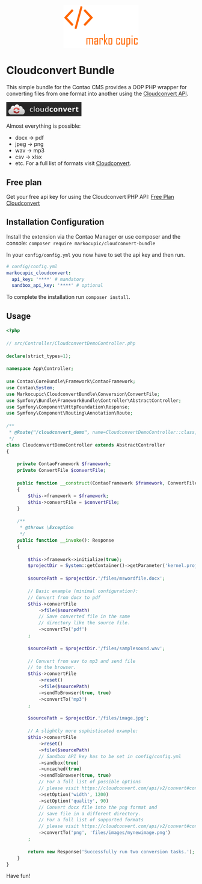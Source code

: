 <p align="center">
<a href="https://github.com/markocupic"><img src="https://github.com/markocupic/markocupic/blob/main/logo.png?raw=true" width="200"></a>
</p>

# Cloudconvert Bundle
This simple bundle for the Contao CMS provides a OOP PHP wrapper for converting files from one format into another using the [Cloudconvert API](https://cloudconvert.com/api/v2).
<p><a href="https://cloudconvert.com/"><img src="docs/images/logo_cloudconvert.png" width="200"></a></p>

Almost everything is possible:
- docx -> pdf
- jpeg -> png
- wav -> mp3
- csv -> xlsx
- etc. For a full list of formats visit [Cloudconvert](https://cloudconvert.com/).

## Free plan
Get your free api key for using the Cloudconvert PHP API: [Free Plan Cloudconvert](https://cloudconvert.com/pricing)

## Installation Configuration
Install the extension via the Contao Manager or use composer and the console: `composer require markocupic/cloudconvert-bundle`

In your `config/config.yml` you now have to set the api key and then run.
```yaml
# config/config.yml
markocupic_cloudconvert:
  api_key: '****' # mandatory
  sandbox_api_key: '****' # optional
```

To complete the installation run `composer install`.

## Usage
```php
<?php

// src/Controller/CloudconvertDemoController.php

declare(strict_types=1);

namespace App\Controller;

use Contao\CoreBundle\Framework\ContaoFramework;
use Contao\System;
use Markocupic\CloudconvertBundle\Conversion\ConvertFile;
use Symfony\Bundle\FrameworkBundle\Controller\AbstractController;
use Symfony\Component\HttpFoundation\Response;
use Symfony\Component\Routing\Annotation\Route;

/**
 * @Route("/cloudconvert_demo", name=CloudconvertDemoController::class, defaults={"_scope" = "frontend"})
 */
class CloudconvertDemoController extends AbstractController
{

    private ContaoFramework $framework;
    private ConvertFile $convertFile;

    public function __construct(ContaoFramework $framework, ConvertFile $convertFile)
    {
        $this->framework = $framework;
        $this->convertFile = $convertFile;
    }

    /**
     * @throws \Exception
     */
    public function __invoke(): Response
    {

        $this->framework->initialize(true);
        $projectDir = System::getContainer()->getParameter('kernel.project_dir');

        $sourcePath = $projectDir.'/files/mswordfile.docx';

        // Basic example (minimal configuration):
        // Convert from docx to pdf
        $this->convertFile
            ->file($sourcePath)
            // Save converted file in the same
            // directory like the source file.
            ->convertTo('pdf')
        ;

        $sourcePath = $projectDir.'/files/samplesound.wav';

        // Convert from wav to mp3 and send file
        // to the browser.
        $this->convertFile
            ->reset()
            ->file($sourcePath)
            ->sendToBrowser(true, true)
            ->convertTo('mp3')
        ;

        $sourcePath = $projectDir.'/files/image.jpg';

        // A slightly more sophisticated example:
        $this->convertFile
            ->reset()
            ->file($sourcePath)
            // Sandbox API key has to be set in config/config.yml
            ->sandbox(true)
            ->uncached(true)
            ->sendToBrowser(true, true)
            // For a full list of possible options
            // please visit https://cloudconvert.com/api/v2/convert#convert-tasks
            ->setOption('width', 1200)
            ->setOption('quality', 90)
            // Convert docx file into the png format and
            // save file in a different directory.
            // For a full list of supported formats
            // please visit https://cloudconvert.com/api/v2/convert#convert-formats
            ->convertTo('png', 'files/images/mynewimage.png')
        ;

        return new Response('Successfully run two conversion tasks.');
    }
}


```

Have fun!

